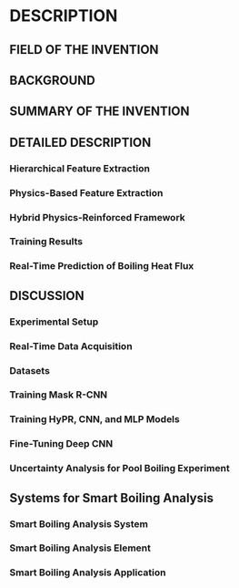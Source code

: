 # DESCRIPTION

## FIELD OF THE INVENTION

## BACKGROUND

## SUMMARY OF THE INVENTION

## DETAILED DESCRIPTION

### Hierarchical Feature Extraction

### Physics-Based Feature Extraction

### Hybrid Physics-Reinforced Framework

### Training Results

### Real-Time Prediction of Boiling Heat Flux

## DISCUSSION

### Experimental Setup

### Real-Time Data Acquisition

### Datasets

### Training Mask R-CNN

### Training HyPR, CNN, and MLP Models

### Fine-Tuning Deep CNN

### Uncertainty Analysis for Pool Boiling Experiment

## Systems for Smart Boiling Analysis

### Smart Boiling Analysis System

### Smart Boiling Analysis Element

### Smart Boiling Analysis Application

